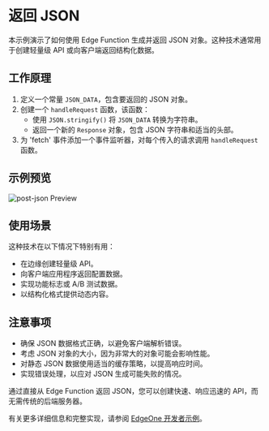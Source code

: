 # 返回 JSON

本示例演示了如何使用 Edge Function 生成并返回 JSON 对象。这种技术通常用于创建轻量级 API 或向客户端返回结构化数据。

## 工作原理

1. 定义一个常量 `JSON_DATA`，包含要返回的 JSON 对象。
2. 创建一个 `handleRequest` 函数，该函数：
   - 使用 `JSON.stringify()` 将 `JSON_DATA` 转换为字符串。
   - 返回一个新的 `Response` 对象，包含 JSON 字符串和适当的头部。
3. 为 'fetch' 事件添加一个事件监听器，对每个传入的请求调用 `handleRequest` 函数。

## 示例预览

![post-json Preview](../readme-images/post-json.avif)

## 使用场景

这种技术在以下情况下特别有用：

- 在边缘创建轻量级 API。
- 向客户端应用程序返回配置数据。
- 实现功能标志或 A/B 测试数据。
- 以结构化格式提供动态内容。

## 注意事项

- 确保 JSON 数据格式正确，以避免客户端解析错误。
- 考虑 JSON 对象的大小，因为非常大的对象可能会影响性能。
- 对静态 JSON 数据使用适当的缓存策略，以提高响应时间。
- 实现错误处理，以应对 JSON 生成可能失败的情况。

通过直接从 Edge Function 返回 JSON，您可以创建快速、响应迅速的 API，而无需传统的后端服务器。

有关更多详细信息和完整实现，请参阅 [EdgeOne 开发者示例](https://edgeone.ai/developer/examples/hub-returningjson)。